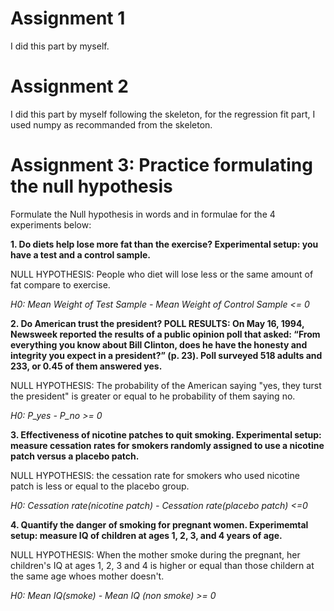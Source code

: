 # Assignment 1

I did this part by myself.

# Assignment 2

I did this part by myself following the skeleton, for the regression fit part, I used numpy as recommanded from the skeleton.

# Assignment 3: Practice formulating the null hypothesis

Formulate the Null hypothesis in words and in formulae for the 4 experiments below:

**1. Do diets help lose more fat than the exercise?
Experimental setup: you have a test and a control sample.**

NULL HYPOTHESIS: People who diet will lose less or the same amount of fat compare to exercise.

_H0: Mean Weight of Test Sample - Mean Weight of Control Sample <= 0_

**2. Do American trust the president?
POLL RESULTS: On May 16, 1994, Newsweek reported the results of a public opinion poll that asked: “From everything you know about Bill Clinton, does he have the honesty and integrity you expect in a president?” (p. 23). Poll surveyed 518 adults and 233, or 0.45 of them answered yes.**

NULL HYPOTHESIS: The probability of the American saying "yes, they turst the president" is greater or equal to he probability of them saying no.

_H0: P_yes - P_no >= 0_

**3. Effectiveness of nicotine patches to quit smoking.
Experimental setup: measure cessation rates for smokers randomly assigned to use a nicotine patch versus a placebo patch.**

NULL HYPOTHESIS: the cessation rate for smokers who used nicotine patch is less or equal to the placebo group.

_H0: Cessation rate(nicotine patch) - Cessation rate(placebo patch) <=0_

**4. Quantify the danger of smoking for pregnant women.
Experimemtal setup: measure IQ of children at ages 1, 2, 3, and 4 years of age.**

NULL HYPOTHESIS: When the mother smoke during the pregnant, her children's IQ at ages 1, 2, 3 and 4 is higher or equal than those childern at the same age whoes mother doesn't. 

_H0: Mean IQ(smoke) - Mean IQ (non smoke) >= 0_
